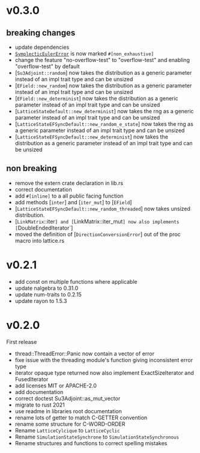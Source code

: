 
# v0.3.0

## breaking changes
- update dependencies
- [`SymplecticEulerError`](hnew_deterministtps://abouttefeux.github.io/lattice-qcd-rs/lattice_qcd_rs/integrator/symplectic_euler/enum.SymplecticEulerError.html) is now marked `#[non_exhaustive]`
- change the feature "no-overflow-test" to "overflow-test" and enabling "overflow-test" by default
- [`Su3Adjoint::random`] now takes the distribution as a generic parameter instead of an impl trait type and can be unsized
- [`EField::new_random`] now takes the distribution as a generic parameter instead of an impl trait type and can be unsized
- [`EField::new_determinist`] now takes the distribution as a generic parameter instead of an impl trait type and can be unsized
- [`LatticeStateDefault::new_determinist`] now takes the rng as a generic parameter instead of an impl trait type and can be unsized
- [`LatticeStateEFSyncDefault::new_random_e_state`] now takes the rng as a generic parameter instead of an impl trait type and can be unsized
- [`LatticeStateEFSyncDefault::new_determinist`] now takes the distribution as a generic parameter instead of an impl trait type and can be unsized


## non breaking
- remove the extern crate declaration in lib.rs
- correct documentation
- add `#[inline]` to a all public facing function
- add methods [`inter`] and [`iter_mut`] to [`EField`]
- [`LatticeStateEFSyncDefault::new_random_threaded`] now takes unsized distribution.
- [`LinkMatrix`::iter`] and [`LinkMatrix::iter_mut`] now also implements [`DoubleEndedIterator`]
- moved the definition of [`DirectionConversionError`] out of the proc macro into lattice.rs

# v0.2.1

- add const on multiple functions where applicable
- update nalgebra to 0.31.0
- update num-traits to 0.2.15
- update rayon to 1.5.3
 

# v0.2.0

First release

- thread::ThreadError::Panic now contain a vector of error
- fixe issue with the threading module's function giving inconsistent error type
- iterator opaque type returned now also implement ExactSizeIterator and FusedIterator
- add licenses MIT or APACHE-2.0
- add documentation
- correct doctest Su3Adjoint::as_mut_vector
- migrate to rust 2021
- use readme in libraries root documentation
- rename lots of getter to match C-GETTER convention
- rename some structure for C-WORD-ORDER
- Rename `LatticeCylcique` to `LatticeCyclic`
- Rename `SimulationStateSynchrone` to `SimulationStateSynchronous`
- Rename structures and functions to correct spelling mistakes